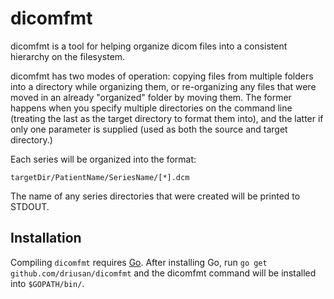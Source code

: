 # dicomfmt

dicomfmt is a tool for helping organize dicom files into a consistent
hierarchy on the filesystem.

dicomfmt has two modes of operation: copying files from multiple folders
into a directory while organizing them, or re-organizing any files that were
moved in an already "organized" folder by moving them. The former happens
when you specify multiple directories on the command line (treating the last
as the target directory to format them into), and the latter if only one
parameter is supplied (used as both the source and target directory.)

Each series will be organized into the format:

    targetDir/PatientName/SeriesName/[*].dcm

The name of any series directories that were created will be printed to
STDOUT.

## Installation

Compiling `dicomfmt` requires [Go](https://golang.org). After installing Go,
run `go get github.com/driusan/dicomfmt` and the dicomfmt command will be
installed into `$GOPATH/bin/`.

